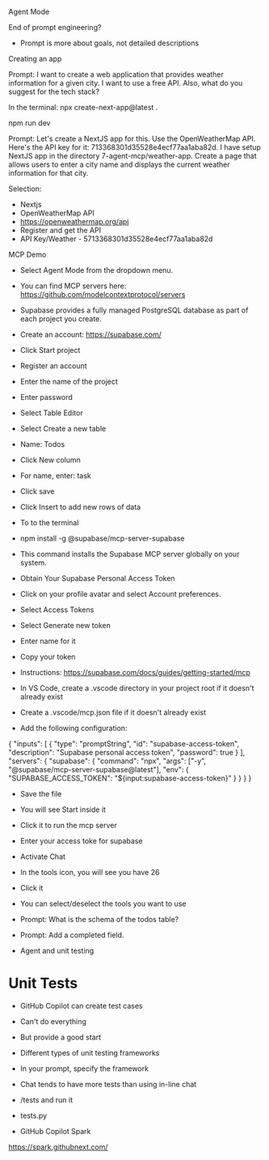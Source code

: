 Agent Mode

End of prompt engineering?
- Prompt is more about goals, not detailed descriptions

Creating an app

Prompt:  I want to create a web application that provides weather information for a given city.  I want to use a free API.  Also, what do you suggest for the tech stack?

In the terminal:  npx create-next-app@latest . 

npm run dev

Prompt: Let's create a NextJS app for this.  Use the OpenWeatherMap API.  Here's the API key for it: 713368301d35528e4ecf77aa1aba82d.  I have setup NextJS app in the directory 7-agent-mcp/weather-app.  Create a page that allows users to enter a city name and displays the current weather information for that city.

Selection:
- Nextjs
- OpenWeatherMap API
- https://openweathermap.org/api
- Register and get the API
- API Key/Weather - 5713368301d35528e4ecf77aa1aba82d


MCP Demo

- Select Agent Mode from the dropdown menu.​
- You can find MCP servers here: https://github.com/modelcontextprotocol/servers
- Supabase provides a fully managed PostgreSQL database as part of each project you create. 
- Create an account: https://supabase.com/
- Click Start project
- Register an account
- Enter the name of the project
- Enter password
- Select Table Editor
- Select Create a new table
- Name: Todos
- Click New column
- For name, enter: task
- Click save
- Click Insert to add new rows of data

- To to the terminal 
- npm install -g @supabase/mcp-server-supabase
- This command installs the Supabase MCP server globally on your system.
- Obtain Your Supabase Personal Access Token
- Click on your profile avatar and select Account preferences.
- Select Access Tokens
- Select Generate new token
- Enter name for it
- Copy your token

- Instructions:  https://supabase.com/docs/guides/getting-started/mcp
- In VS Code, create a .vscode directory in your project root if it doesn't already exist
- Create a .vscode/mcp.json file if it doesn't already exist
- Add the following configuration:


{
  "inputs": [
    {
      "type": "promptString",
      "id": "supabase-access-token",
      "description": "Supabase personal access token",
      "password": true
    }
  ],
  "servers": {
    "supabase": {
      "command": "npx",
      "args": ["-y", "@supabase/mcp-server-supabase@latest"],
      "env": {
        "SUPABASE_ACCESS_TOKEN": "${input:supabase-access-token}"
      }
    }
  }
}

- Save the file
- You will see Start inside it
- Click it to run the mcp server
- Enter your access toke for supabase
- Activate Chat
- In the tools icon, you will see you have 26
- Click it
- You can select/deselect the tools you want to use
- Prompt: What is the schema of the todos table?
- Prompt: Add a completed field.

- Agent and unit testing

# Unit Tests

- GitHub Copilot can create test cases
- Can't do everything
- But provide a good start
- Different types of unit testing frameworks
- In your prompt, specify the framework
- Chat tends to have more tests than using in-line chat
- /tests and run it 
- tests.py

- GitHub Copilot Spark

https://spark.githubnext.com/